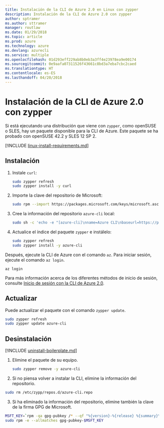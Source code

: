 ```yaml
---
title: Instalación de la CLI de Azure 2.0 en Linux con zypper
description: Instalación de la CLI de Azure 2.0 con zypper
author: sptramer
ms.author: sttramer
manager: routlaw
ms.date: 01/29/2018
ms.topic: article
ms.prod: azure
ms.technology: azure
ms.devlang: azurecli
ms.service: multiple
ms.openlocfilehash: 01d293eff229ab8b0eb3a3ff4e23978ea9e00174
ms.sourcegitcommit: 0e9aafa07311526f43661c8bd3a7eba7cbc2caed
ms.translationtype: HT
ms.contentlocale: es-ES
ms.lasthandoff: 04/20/2018
---
```

# <a name="install-azure-cli-20-with-zypper"></a>Instalación de la CLI de Azure 2.0 con zypper

Si está ejecutando una distribución que viene con `zypper`, como openSUSE o SLES, hay un paquete disponible para la CLI de Azure. Este paquete se ha probado con openSUSE 42.2 y SLES 12 SP 2.

[!INCLUDE [linux-install-requirements.md](includes/linux-install-requirements.md)]

## <a name="install"></a>Instalación

1. Instale `curl`:

   ```bash
   sudo zypper refresh
   sudo zypper install -y curl
   ```

2. Importe la clave del repositorio de Microsoft:

   ```bash
   sudo rpm --import https://packages.microsoft.com/keys/microsoft.asc
   ```

3. Cree la información del repositorio `azure-cli` local:

   ```bash
   sudo sh -c 'echo -e "[azure-cli]\nname=Azure CLI\nbaseurl=https://packages.microsoft.com/yumrepos/azure-cli\nenabled=1\ntype=rpm-md\ngpgcheck=1\ngpgkey=https://packages.microsoft.com/keys/microsoft.asc" > /etc/zypp/repos.d/azure-cli.repo'
   ```

4. Actualice el índice del paquete `zypper` e instálelo:

   ```bash
   sudo zypper refresh
   sudo zypper install -y azure-cli
   ```

Después, ejecute la CLI de Azure con el comando `az`. Para iniciar sesión, ejecute el comando `az login`.

```azurecli
az login
```

Para más información acerca de los diferentes métodos de inicio de sesión, consulte [Inicio de sesión con la CLI de Azure 2.0](authenticate-azure-cli.md).

## <a name="update"></a>Actualizar

Puede actualizar el paquete con el comando `zypper update`.

```bash
sudo zypper refresh
sudo zypper update azure-cli
```

## <a name="uninstall"></a>Desinstalación

[!INCLUDE [uninstall-boilerplate.md](includes/uninstall-boilerplate.md)]

1. Elimine el paquete de su equipo.

    ```bash
    sudo zypper remove -y azure-cli
    ```

2. Si no piensa volver a instalar la CLI, elimine la información del repositorio.

  ```bash
  sudo rm /etc/zypp/repos.d/azure-cli.repo
  ```

3. Si ha eliminado la información del repositorio, elimine también la clave de la firma GPG de Microsoft.

  ```bash
  MSFT_KEY=`rpm -qa gpg-pubkey /* --qf "%{version}-%{release} %{summary}\n" | grep Microsoft | awk '{print $1}'`
  sudo rpm -e --allmatches gpg-pubkey-$MSFT_KEY
  ```

